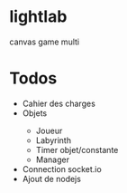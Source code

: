 # lightlab
canvas game multi

<h1> Todos </h1>
<ul>
    <li>Cahier des charges</li>
    <li>Objets</li>
    <ul>
        <li>Joueur</li>
        <li>Labyrinth</li>
        <li>Timer objet/constante</li>
        <li>Manager</li>
    </ul>
    <li>Connection socket.io</li>
    <li>Ajout de nodejs</li>
</ul>
